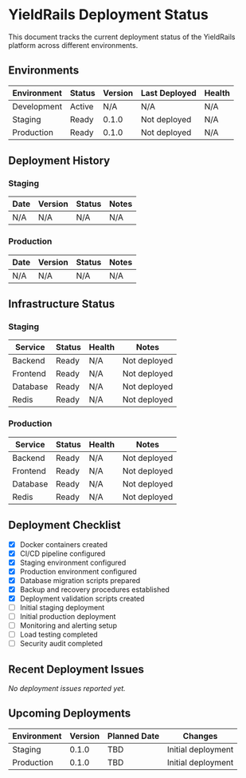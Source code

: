 # YieldRails Deployment Status

This document tracks the current deployment status of the YieldRails platform across different environments.

## Environments

| Environment | Status | Version | Last Deployed | Health |
|-------------|--------|---------|--------------|--------|
| Development | Active | N/A     | N/A          | N/A    |
| Staging     | Ready  | 0.1.0   | Not deployed | N/A    |
| Production  | Ready  | 0.1.0   | Not deployed | N/A    |

## Deployment History

### Staging

| Date | Version | Status | Notes |
|------|---------|--------|-------|
| N/A  | N/A     | N/A    | N/A   |

### Production

| Date | Version | Status | Notes |
|------|---------|--------|-------|
| N/A  | N/A     | N/A    | N/A   |

## Infrastructure Status

### Staging

| Service  | Status | Health | Notes |
|----------|--------|--------|-------|
| Backend  | Ready  | N/A    | Not deployed |
| Frontend | Ready  | N/A    | Not deployed |
| Database | Ready  | N/A    | Not deployed |
| Redis    | Ready  | N/A    | Not deployed |

### Production

| Service  | Status | Health | Notes |
|----------|--------|--------|-------|
| Backend  | Ready  | N/A    | Not deployed |
| Frontend | Ready  | N/A    | Not deployed |
| Database | Ready  | N/A    | Not deployed |
| Redis    | Ready  | N/A    | Not deployed |

## Deployment Checklist

- [x] Docker containers created
- [x] CI/CD pipeline configured
- [x] Staging environment configured
- [x] Production environment configured
- [x] Database migration scripts prepared
- [x] Backup and recovery procedures established
- [x] Deployment validation scripts created
- [ ] Initial staging deployment
- [ ] Initial production deployment
- [ ] Monitoring and alerting setup
- [ ] Load testing completed
- [ ] Security audit completed

## Recent Deployment Issues

*No deployment issues reported yet.*

## Upcoming Deployments

| Environment | Version | Planned Date | Changes |
|-------------|---------|--------------|---------|
| Staging     | 0.1.0   | TBD          | Initial deployment |
| Production  | 0.1.0   | TBD          | Initial deployment |